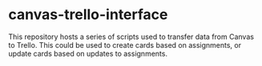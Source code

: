 # canvas-trello-interface

This repository hosts a series of scripts used to transfer data from Canvas to Trello. This could be used
to create cards based on assignments, or update cards based on updates to assignments.